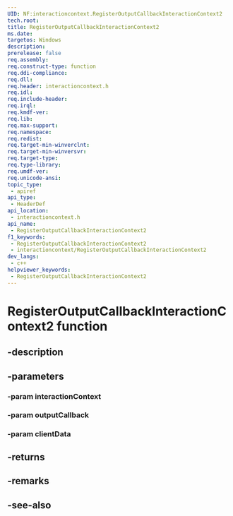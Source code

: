 ```yaml
---
UID: NF:interactioncontext.RegisterOutputCallbackInteractionContext2
tech.root: 
title: RegisterOutputCallbackInteractionContext2
ms.date: 
targetos: Windows
description: 
prerelease: false
req.assembly: 
req.construct-type: function
req.ddi-compliance: 
req.dll: 
req.header: interactioncontext.h
req.idl: 
req.include-header: 
req.irql: 
req.kmdf-ver: 
req.lib: 
req.max-support: 
req.namespace: 
req.redist: 
req.target-min-winverclnt: 
req.target-min-winversvr: 
req.target-type: 
req.type-library: 
req.umdf-ver: 
req.unicode-ansi: 
topic_type:
 - apiref
api_type:
 - HeaderDef
api_location:
 - interactioncontext.h
api_name:
 - RegisterOutputCallbackInteractionContext2
f1_keywords:
 - RegisterOutputCallbackInteractionContext2
 - interactioncontext/RegisterOutputCallbackInteractionContext2
dev_langs:
 - c++
helpviewer_keywords:
 - RegisterOutputCallbackInteractionContext2
---
```


# RegisterOutputCallbackInteractionContext2 function

## -description

## -parameters

### -param interactionContext

### -param outputCallback

### -param clientData

## -returns

## -remarks

## -see-also
